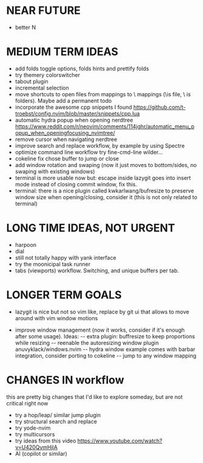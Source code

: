 # NEAR FUTURE 
- better N

# MEDIUM TERM IDEAS
- add folds toggle options, folds hints and prettify folds
- try themery colorswitcher
- tabout plugin
- incremental selection
- move shortcuts to open files from <leader> mappings to \ mappings (\is file, \\ is folders). Maybe add a permanent todo
- incorporate the awesome cpp snippets I found https://github.com/t-troebst/config.nvim/blob/master/snippets/cpp.lua
- automatic hydra popup when opening nerdtree https://www.reddit.com/r/neovim/comments/114jghr/automatic_menu_popup_when_openingfocusing_nvimtree/
- remove cursor when navigating nerdtree
- improve search and replace workflow, by example by using Spectre
- optimize command line workflow try fine-cmd-line wilder...
- cokeline fix chose buffer to jump or close
- add window rotation and swaping (now it just moves to bottom/sides, no swaping with existing windows)
- terminal is more usable now but: escape inside lazygit goes into insert mode instead of closing commit window, fix this.
- terminal: there is a nice plugin called kwkarlwang/bufresize to preserve window size when opening/closing, consider it (this is not only related to terminal)

# LONG TIME IDEAS, NOT URGENT
- harpoon
- dial
- still not totally happy with yank interface
- try the moonicipal task runner
- tabs (viewports) workflow. Switching, and unique buffers per tab.

# LONGER TERM GOALS
- lazygit is nice but not so vim like, replace by git ui that allows to move around with vim window motions

- improve window management (now it works, consider if it's enough after some usage). Ideas: 
-- extra plugin: buffresize to keep proportions while resizing
-- reenable the autoresizing window plugin anuvyklack/windows.nvim
-- hydra window example comes with barbar integration, consider porting to cokeline
-- jump to any window mapping


# CHANGES IN workflow
this are pretty big changes that I'd like to explore someday, but are not critical right now
- try a hop/leap/ similar jump plugin
- try structural search and replace
- try yode-nvim
- try multicursors
- try ideas from this video https://www.youtube.com/watch?v=U420QymHjlA
- AI (copilot or similar)
